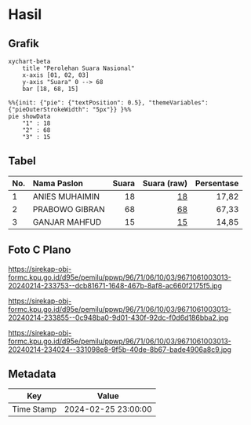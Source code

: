# Hasil

## Grafik

```mermaid
xychart-beta
    title "Perolehan Suara Nasional"
    x-axis [01, 02, 03]
    y-axis "Suara" 0 --> 68
    bar [18, 68, 15]
```

```mermaid
%%{init: {"pie": {"textPosition": 0.5}, "themeVariables": {"pieOuterStrokeWidth": "5px"}} }%%
pie showData
    "1" : 18
    "2" : 68
    "3" : 15
```

## Tabel

| No. | Nama Paslon    | Suara | Suara (raw) | Persentase |
|:--- |:-------------- | -----:| -----------:| ----------:|
| 1   | ANIES MUHAIMIN | 18    | [18][p-1]   | 17,82      |
| 2   | PRABOWO GIBRAN | 68    | [68][p-2]   | 67,33      |
| 3   | GANJAR MAHFUD  | 15    | [15][p-3]   | 14,85      |


[p-1]: https://github.com/gigit-pemilu/pemilu-2024/blob/main/pilpres/hitung-suara/sub/96-papua-barat-daya/sub/71-kota-sorong/sub/06-sorong-manoi/sub/1003-malabutor/sub/013-tps/sub/paslon-1.txt
[p-2]: https://github.com/gigit-pemilu/pemilu-2024/blob/main/pilpres/hitung-suara/sub/96-papua-barat-daya/sub/71-kota-sorong/sub/06-sorong-manoi/sub/1003-malabutor/sub/013-tps/sub/paslon-2.txt
[p-3]: https://github.com/gigit-pemilu/pemilu-2024/blob/main/pilpres/hitung-suara/sub/96-papua-barat-daya/sub/71-kota-sorong/sub/06-sorong-manoi/sub/1003-malabutor/sub/013-tps/sub/paslon-3.txt

## Foto C Plano

https://sirekap-obj-formc.kpu.go.id/d95e/pemilu/ppwp/96/71/06/10/03/9671061003013-20240214-233753--dcb81671-1648-467b-8af8-ac660f2175f5.jpg

https://sirekap-obj-formc.kpu.go.id/d95e/pemilu/ppwp/96/71/06/10/03/9671061003013-20240214-233855--0c948ba0-9d01-430f-92dc-f0d6d186bba2.jpg

https://sirekap-obj-formc.kpu.go.id/d95e/pemilu/ppwp/96/71/06/10/03/9671061003013-20240214-234024--331098e8-9f5b-40de-8b67-bade4906a8c9.jpg


## Metadata

| Key        | Value               |
| ---------- | ------------------- |
| Time Stamp | 2024-02-25 23:00:00 |



